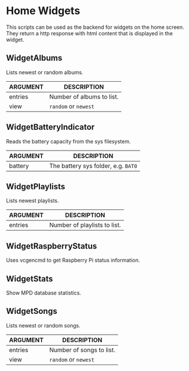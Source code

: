 # Home Widgets

This scripts can be used as the backend for widgets on the home screen. They return a http response with html content that is displayed in the widget.

## WidgetAlbums

Lists newest or random albums.

| ARGUMENT | DESCRIPTION |
| -------- | ----------- |
| entries | Number of albums to list. |
| view | `random` or `newest` |

## WidgetBatteryIndicator

Reads the battery capacity from the sys filesystem.

| ARGUMENT | DESCRIPTION |
| -------- | ----------- |
| battery | The battery sys folder, e.g. `BAT0` |

## WidgetPlaylists

Lists newest playlists.

| ARGUMENT | DESCRIPTION |
| -------- | ----------- |
| entries | Number of playlists to list. |

## WidgetRaspberryStatus

Uses vcgencmd to get Raspberry Pi status information.

## WidgetStats

Show MPD database statistics.

## WidgetSongs

Lists newest or random songs.

| ARGUMENT | DESCRIPTION |
| -------- | ----------- |
| entries | Number of songs to list. |
| view | `random` or `newest` |
